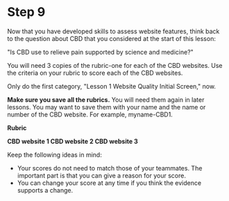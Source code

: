 # Step 9

Now that you have developed skills to assess website features, think back to the question about CBD that you considered at the start of this lesson: 

"Is CBD use to relieve pain supported by science and medicine?"

You will need 3 copies of the rubric-one for each of the CBD websites. Use the criteria on your rubric to score each of the CBD websites. 

Only do the first category, "Lesson 1 Website Quality Initial Screen," now. 

**Make sure you save all the rubrics.** You will need them again in later lessons. You may want to save them with your name and the name or number of the CBD website. For example, myname-CBD1. 

**Rubric**
<!--needs link(s)!-->

**CBD website 1        CBD website 2         CBD website 3**
<!--needs link(s)!-->

Keep the following ideas in mind: 

- Your scores do not need to match those of your teammates. The important part is that you can give a reason for your score. 
- You can change your score at any time if you think the evidence supports a change. 